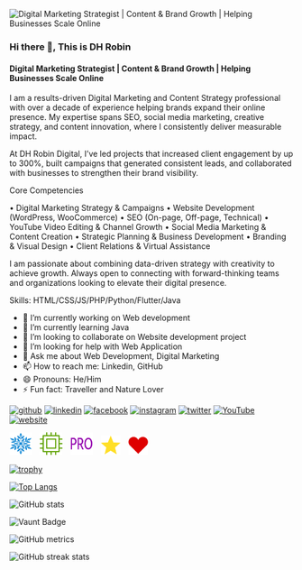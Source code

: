 ![Digital Marketing Strategist | Content & Brand Growth | Helping Businesses Scale Online](https://pbs.twimg.com/profile_banners/1317241171/1755335699/1080x360)

### Hi there 👋, This is DH Robin
#### Digital Marketing Strategist | Content & Brand Growth | Helping Businesses Scale Online

I am a results-driven Digital Marketing and Content Strategy professional with over a decade of experience helping brands expand their online presence. My expertise spans SEO, social media marketing, creative strategy, and content innovation, where I consistently deliver measurable impact.

At DH Robin Digital, I’ve led projects that increased client engagement by up to 300%, built campaigns that generated consistent leads, and collaborated with businesses to strengthen their brand visibility.

Core Competencies

• Digital Marketing Strategy & Campaigns
• Website Development (WordPress, WooCommerce)
• SEO (On-page, Off-page, Technical)
• YouTube Video Editing & Channel Growth
• Social Media Marketing & Content Creation
• Strategic Planning & Business Development
• Branding & Visual Design
• Client Relations & Virtual Assistance

I am passionate about combining data-driven strategy with creativity to achieve growth. Always open to connecting with forward-thinking teams and organizations looking to elevate their digital presence.

Skills: HTML/CSS/JS/PHP/Python/Flutter/Java

- 🔭 I’m currently working on Web development 
- 🌱 I’m currently learning Java 
- 👯 I’m looking to collaborate on Website development project 
- 🤔 I’m looking for help with Web Application 
- 💬 Ask me about Web Development, Digital Marketing 
- 📫 How to reach me: Linkedin, GitHub 
- 😄 Pronouns: He/Him 
- ⚡ Fun fact: Traveller and Nature Lover 


[<img src='https://cdn.jsdelivr.net/npm/simple-icons@3.0.1/icons/github.svg' alt='github' height='40'>](https://github.com/dhrobinofficial)  [<img src='https://cdn.jsdelivr.net/npm/simple-icons@3.0.1/icons/linkedin.svg' alt='linkedin' height='40'>](https://www.linkedin.com/in/dhrobinofficial/)  [<img src='https://cdn.jsdelivr.net/npm/simple-icons@3.0.1/icons/facebook.svg' alt='facebook' height='40'>](https://www.facebook.com/dhrobindigital)  [<img src='https://cdn.jsdelivr.net/npm/simple-icons@3.0.1/icons/instagram.svg' alt='instagram' height='40'>](https://www.instagram.com/dhrobindigitall/)  [<img src='https://cdn.jsdelivr.net/npm/simple-icons@3.0.1/icons/twitter.svg' alt='twitter' height='40'>](https://twitter.com/dhrobindigital)  [<img src='https://cdn.jsdelivr.net/npm/simple-icons@3.0.1/icons/youtube.svg' alt='YouTube' height='40'>](https://www.youtube.com/channel/dhrobindigital)  [<img src='https://cdn.jsdelivr.net/npm/simple-icons@3.0.1/icons/icloud.svg' alt='website' height='40'>](https://www.dhrobindigital.com/)  

<a href='https://archiveprogram.github.com/'><img src='https://raw.githubusercontent.com/acervenky/animated-github-badges/master/assets/acbadge.gif' width='40' height='40'></a> <a href='https://docs.github.com/en/developers'><img src='https://raw.githubusercontent.com/acervenky/animated-github-badges/master/assets/devbadge.gif' width='40' height='40'></a> <a href='https://github.com/pricing'><img src='https://raw.githubusercontent.com/acervenky/animated-github-badges/master/assets/pro.gif' width='40' height='40'></a> <a href='https://stars.github.com/'><img src='https://raw.githubusercontent.com/acervenky/animated-github-badges/master/assets/starbadge.gif' width='35' height='35'></a> <a href='https://docs.github.com/en/github/supporting-the-open-source-community-with-github-sponsors'><img src='https://raw.githubusercontent.com/acervenky/animated-github-badges/master/assets/sponsorbadge.gif' width='35' height='35'></a> 

[![trophy](https://github-profile-trophy.vercel.app/?username=dhrobinofficial)](https://github.com/ryo-ma/github-profile-trophy)

[![Top Langs](https://github-readme-stats.vercel.app/api/top-langs/?username=dhrobinofficial)](https://github.com/anuraghazra/github-readme-stats)

![GitHub stats](https://github-readme-stats.vercel.app/api?username=dhrobinofficial&show_icons=true)  

![Vaunt Badge](https://api.vaunt.dev/v1/github/entities/dhrobinofficial/contributions?format=svg&private=false)  

![GitHub metrics](https://metrics.lecoq.io/dhrobinofficial)  

![GitHub streak stats](https://streak-stats.demolab.com/?user=dhrobinofficial)  



